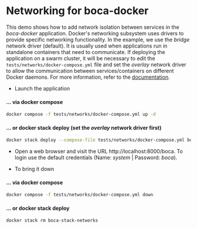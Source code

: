 # Networking for boca-docker

This demo shows how to add network isolation between services in the _boca-docker_ application. Docker's networking subsystem uses drivers to provide specific networking functionality. In the example, we use the _bridge_ network driver (default). It is usually used when applications run in standalone containers that need to communicate. If deploying the application on a swarm cluster, it will be necessary to edit the `tests/networks/docker-compose.yml` file and set the _overlay_ network driver to allow the communication between services/containers on different Docker daemons. For more information, refer to the [documentation](https://docs.docker.com/network/#network-drivers).

* Launch the application

#### ... via docker compose

```bash
docker compose -f tests/networks/docker-compose.yml up -d
```

#### ... or docker stack deploy (set the _overlay_ network driver first)

```bash
docker stack deploy --compose-file tests/networks/docker-compose.yml boca-stack-networks
```

* Open a web browser and visit the URL http://localhost:8000/boca. To login use the default credentials (Name: _system_ | Password: _boca_).

* To bring it down

#### ... via docker compose

```bash
docker compose -f tests/networks/docker-compose.yml down
```

#### ... or docker stack deploy

```bash
docker stack rm boca-stack-networks
```
